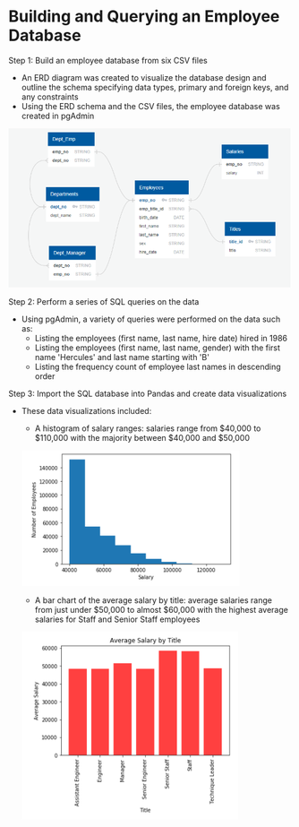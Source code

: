 # Building and Querying an Employee Database

Step 1:  Build an employee database from six CSV files

* An ERD diagram was created to visualize the database design and outline the schema specifying data types, primary and foreign keys, and any constraints
* Using the ERD schema and the CSV files, the employee database was created in pgAdmin

![ERD Image](https://github.com/bking3372/Employee-Database/blob/master/EmployeeSQL/images/ERD%20Diagram.PNG)

Step 2:  Perform a series of SQL queries on the data

* Using pgAdmin, a variety of queries were performed on the data such as:
    -  Listing the employees (first name, last name, hire date) hired in 1986
    -  Listing the employees (first name, last name, gender) with the first name 'Hercules' and last name starting with 'B'
    -  Listing the frequency count of employee last names in descending order


Step 3:  Import the SQL database into Pandas and create data visualizations

*  These data visualizations included:
    -  A histogram of salary ranges:  salaries range from $40,000 to $110,000 with the majority between $40,000 and $50,000
    
    ![Histogram](https://github.com/bking3372/Employee-Database/blob/master/EmployeeSQL/images/Salary%20Histogram.PNG)
    
    -  A bar chart of the average salary by title:  average salaries range from just under $50,000 to almost $60,000 with the highest average salaries for Staff and Senior Staff employees

    ![Bar](https://github.com/bking3372/Employee-Database/blob/master/EmployeeSQL/images/Avg%20Salary%20by%20Title.PNG)
